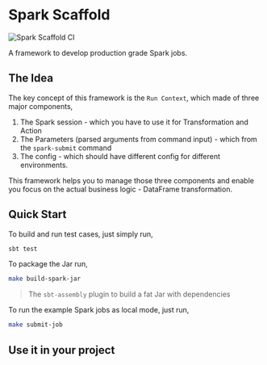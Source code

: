 # Spark Scaffold

![Spark Scaffold CI](https://github.com/zhongdai/spark-scaffold/workflows/Spark%20Scaffold%20CI/badge.svg?branch=master)

A framework to develop production grade Spark jobs.

## The Idea

The key concept of this framework is the `Run Context`, which made of three major components,

1. The Spark session - which you have to use it for Transformation and Action
2. The Parameters (parsed arguments from command input) - which from the `spark-submit` command
3. The config - which should have different config for different environments.

This framework helps you to manage those three components and enable you focus on the actual business logic - DataFrame
transformation. 

## Quick Start

To build and run test cases, just simply run,

```bash
sbt test
```

To package the Jar run,
```bash
make build-spark-jar
```

> The `sbt-assembly` plugin to build a fat Jar with dependencies

To run the example Spark jobs as local mode, just run,
```bash
make submit-job
```

## Use it in your project


